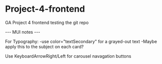 # Project-4-frontend
GA Project 4 frontend
testing the git repo

--- MUI notes ---

For Typography:
-use color="textSecondary" for a grayed-out text
    -Maybe apply this to the subject on each card?

Use KeyboardArrowRight/Left for carousel navagation buttons

